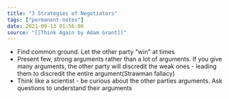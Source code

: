 ```yaml
---
title: "3 Strategies of Negotiators"
tags: ["permanent-notes"]
date: 2021-09-13 01:56:00
source: "[[Think Again by Adam Grant]]"
---
```


- Find common ground. Let the other party "win" at times
- Present few, strong arguments rather than a lot of arguments. If you give many arguments, the other party will discredit the weak ones - leading them to discredit the entire argument(Strawman fallacy)
- Think like a scientist - be curious about the other parties arguments. Ask questions to understand their arguments